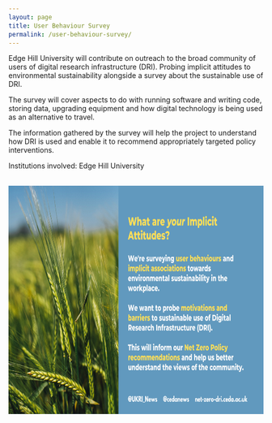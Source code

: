 ```yaml
---
layout: page
title: User Behaviour Survey
permalink: /user-behaviour-survey/
---
```


Edge Hill University will contribute on outreach to the broad community of users of digital research infrastructure (DRI). Probing implicit attitudes to environmental sustainability alongside a survey about the sustainable use of DRI.

The survey will cover aspects to do with running software and writing code, storing data, upgrading equipment and how digital technology is being used as an alternative to travel.

The information gathered by the survey will help the project to understand how DRI is used and enable it to recommend appropriately targeted policy interventions.

Institutions involved: Edge Hill University

<br>
<img src="/images/userwebsite.png" width="800" height="450" alt="User Behaviour Survey">
